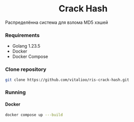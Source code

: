 <h1 align="center">Crack Hash</h1>

Распределённа система для взлома MD5 хэшей

### Requirements

- Golang 1.23.5
- Docker
- Docker Compose

### Clone repository

```bash
git clone https://github.com/vitalioo/ris-crack-hash.git
```

### Running

#### Docker

```bash
docker compose up ---build
```


